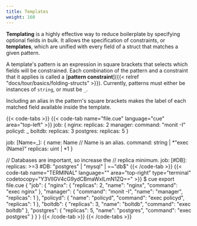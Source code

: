 ```yaml
---
title: Templates
weight: 160
---
```


**Templating** is a highly effective way to reduce boilerplate
by specifying optional fields in bulk.
It allows the specification of constraints, or **templates**,
which are unified with every field of a struct that matches a given pattern.

A template's pattern is an expression in square brackets that selects which
fields will be constrained.
Each combination of the pattern and a constraint that it applies is called a
[**pattern constraint**]({{< relref "docs/tour/basics/folding-structs" >}}).
Currently, patterns must either be instances of `string`, or must be `_`.

Including an alias in the pattern's square brackets makes the label of each
matched field available inside the template.

<!--more-->

{{< code-tabs >}}
{{< code-tab name="file.cue" language="cue" area="top-left" >}}
job: {
	nginx: replicas:  2
	manager: command: "monit -I"
	policyd: _
	boltdb: replicas:   3
	postgres: replicas: 5
}

job: [Name=_]: {
	name:     Name // Name is an alias.
	command:  string | *"exec \(Name)"
	replicas: uint | *1
}

// Databases are important, so increase the
// replica minimum.
job: [#DB]: replicas: >=3
#DB: "postgres" | "mysql" | =~"db$"
{{< /code-tab >}}
{{< code-tab name="TERMINAL" language="" area="top-right" type="terminal" codetocopy="Y3VlIGV4cG9ydCBmaWxlLmN1ZQ==" >}}
$ cue export file.cue
{
    "job": {
        "nginx": {
            "replicas": 2,
            "name": "nginx",
            "command": "exec nginx"
        },
        "manager": {
            "command": "monit -I",
            "name": "manager",
            "replicas": 1
        },
        "policyd": {
            "name": "policyd",
            "command": "exec policyd",
            "replicas": 1
        },
        "boltdb": {
            "replicas": 3,
            "name": "boltdb",
            "command": "exec boltdb"
        },
        "postgres": {
            "replicas": 5,
            "name": "postgres",
            "command": "exec postgres"
        }
    }
}
{{< /code-tab >}}
{{< /code-tabs >}}
